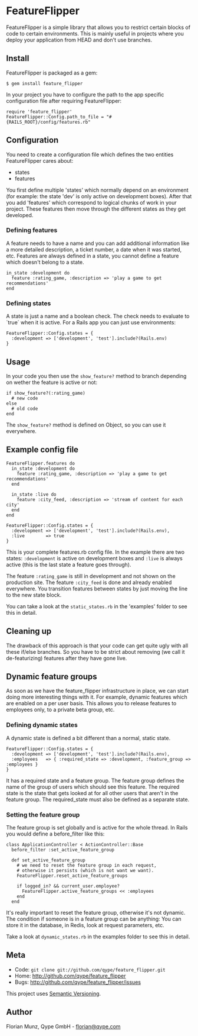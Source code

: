 FeatureFlipper
==============

FeatureFlipper is a simple library that allows you to restrict certain blocks
of code to certain environments. This is mainly useful in projects where
you deploy your application from HEAD and don't use branches.

Install
-------

FeatureFlipper is packaged as a gem:

    $ gem install feature_flipper

In your project you have to configure the path to the app specific
configuration file after requiring FeatureFlipper:

    require 'feature_flipper'
    FeatureFlipper::Config.path_to_file = "#{RAILS_ROOT}/config/features.rb"

Configuration
-------------

You need to create a configuration file which defines the two entities
FeatureFlipper cares about:

 * states
 * features

You first define multiple 'states' which normally depend on an environment
(for example: the state 'dev' is only active on development boxes). After that
you add 'features' which correspond to logical chunks of work in your project.
These features then move through the different states as they get developed.

### Defining features

A feature needs to have a name and you can add additional information like a
more detailed description, a ticket number, a date when it was started, etc.
Features are always defined in a state, you cannot define a feature which
doesn't belong to a state.

    in_state :development do
      feature :rating_game, :description => 'play a game to get recommendations'
    end

### Defining states

A state is just a name and a boolean check. The check needs to evaluate to
´true´ when it is active. For a Rails app you can just use environments:

    FeatureFlipper::Config.states = {
      :development => ['development', 'test'].include?(Rails.env)
    }

Usage
-----

In your code you then use the `show_feature?` method to branch depending on
wether the feature is active or not:

    if show_feature?(:rating_game)
      # new code
    else
      # old code
    end

The `show_feature?` method is defined on Object, so you can use it everywhere.

Example config file
-------------------

    FeatureFlipper.features do
      in_state :development do
        feature :rating_game, :description => 'play a game to get recommendations'
      end

      in_state :live do
        feature :city_feed, :description => 'stream of content for each city'
      end
    end

    FeatureFlipper::Config.states = {
      :development => ['development', 'test'].include?(Rails.env),
      :live        => true
    }

This is your complete features.rb config file. In the example there are two
states: `:development` is active on development boxes and `:live` is always active
(this is the last state a feature goes through).

The feature `:rating_game` is still in development and not shown on the
production site. The feature `:city_feed` is done and already enabled
everywhere. You transition features between states by just moving the line to
the new state block.

You can take a look at the `static_states.rb` in the 'examples' folder to
see this in detail.

Cleaning up
-----------

The drawback of this approach is that your code can get quite ugly with all
these if/else branches. So you have to be strict about removing (we call it
de-featurizing) features after they have gone live.

Dynamic feature groups
----------------------

As soon as we have the feature_flipper infrastructure in place, we can start
doing more interesting things with it. For example, dynamic features which
are enabled on a per user basis. This allows you to release features to
employees only, to a private beta group, etc.

### Defining dynamic states

A dynamic state is defined a bit different than a normal, static state.

    FeatureFlipper::Config.states = {
      :development => ['development', 'test'].include?(Rails.env),
      :employees   => { :required_state => :development, :feature_group => :employees }
    }

It has a required state and a feature group. The feature group defines
the name of the group of users which should see this feature. The required
state is the state that gets looked at for all other users that aren't in
the feature group. The required_state must also be defined as a separate state.

### Setting the feature group

The feature group is set globally and is active for the whole thread.
In Rails you would define a before_filter like this:

    class ApplicationController < ActionController::Base
      before_filter :set_active_feature_group
      
      def set_active_feature_group
        # we need to reset the feature group in each request,
        # otherwise it persists (which is not want we want).
        FeatureFlipper.reset_active_feature_groups
        
        if logged_in? && current_user.employee?
          FeatureFlipper.active_feature_groups << :employees
        end
      end

It's really important to reset the feature group, otherwise it's not dynamic.
The condition if someone is in a feature group can be anything: You can
store it in the database, in Redis, look at request parameters, etc.

Take a look at `dynamic_states.rb` in the examples folder to see this
in detail.

Meta
----

* Code: `git clone git://github.com/qype/feature_flipper.git`
* Home: <http://github.com/qype/feature_flipper>
* Bugs: <http://github.com/qype/feature_flipper/issues>

This project uses [Semantic Versioning][sv].

Author
------

Florian Munz, Qype GmbH - florian@qype.com


[sv]: http://semver.org/
